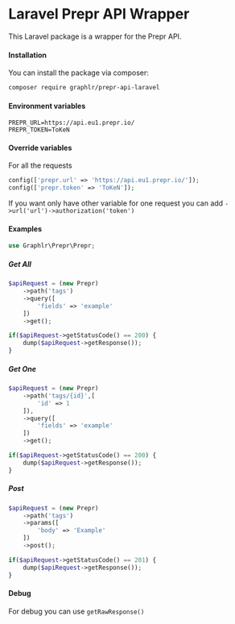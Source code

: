 # Laravel Prepr API Wrapper

This Laravel package is a wrapper for the Prepr API.

#### Installation

You can install the package via composer:

```bash
composer require graphlr/prepr-api-laravel
```

#### Environment variables

```text
PREPR_URL=https://api.eu1.prepr.io/
PREPR_TOKEN=ToKeN
```

#### Override variables

For all the requests
```php
config(['prepr.url' => 'https://api.eu1.prepr.io/']);
config(['prepr.token' => 'ToKeN']);
```

If you want only have other variable for one request you can add `->url('url')->authorization('token')`


#### Examples

```php
use Graphlr\Prepr\Prepr;
```

##### Get All

```php
$apiRequest = (new Prepr)
    ->path('tags')
    ->query([
        'fields' => 'example'
    ])
    ->get();

if($apiRequest->getStatusCode() == 200) {
    dump($apiRequest->getResponse());
}
```

##### Get One

```php
$apiRequest = (new Prepr)
    ->path('tags/{id}',[
        'id' => 1
    ]),
    ->query([
        'fields' => 'example'
    ])
    ->get();

if($apiRequest->getStatusCode() == 200) {
    dump($apiRequest->getResponse());
}
```

##### Post

```php
$apiRequest = (new Prepr)
    ->path('tags')
    ->params([
        'body' => 'Example'
    ])
    ->post();

if($apiRequest->getStatusCode() == 201) {
    dump($apiRequest->getResponse());
}
```

#### Debug

For debug you can use `getRawResponse()`
